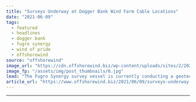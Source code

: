 ```yaml
---
title: "Surveys Underway at Dogger Bank Wind Farm Cable Locations"
date: "2021-06-09"
tags: 
  - featured
  - headlines
  - dogger bank
  - fugro synergy
  - wind of pride
  - offshorewind
source: "offshorewind"
image_url: "https://cdn.offshorewind.biz/wp-content/uploads/sites/2/2021/06/08134503/Wind-of-Pride-survey-vessel_-c-Louis-Dreyfus-Armateurs.jpg"
image_fp: "/assets/img/post_thumbnails/0.jpg"
lead: "The Fugro Synergy survey vessel is currently conducting a geotechnical survey in the Dogger"
article_url: "https://www.offshorewind.biz/2021/06/09/surveys-underway-at-dogger-bank-wind-farm-cable-locations/"
---
```


---
